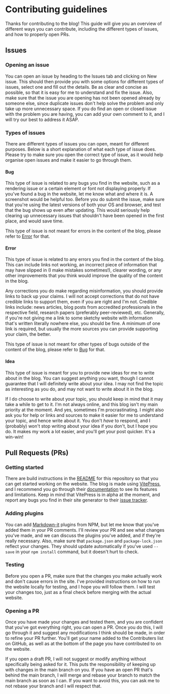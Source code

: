 # Contributing guidelines

Thanks for contributing to the blog! This guide will give you an overview of different ways you can contribute, including the different types of issues, and how to properly open PRs.

## Issues

### Opening an issue
You can open an issue by heading to the Issues tab and clicking on New issue. This should then provide you with some options for different types of issues, select one and fill out the details. Be as clear and concise as possible, so that it is easy for me to understand and fix the issue. Also, make sure that the issue you are opening has not been opened already by someone else, since duplicate issues don't help solve the problem and only take up more unnecessary space. If you do find an open or closed issue with the problem you are having, you can add your own comment to it, and I will try our best to address it ASAP.

### Types of issues
There are different types of issues you can open, meant for different purposes. Below is a short explanation of what each type of issue does. Please try to make sure you open the correct type of issue, as it would help organise open issues and make it easier to go through them.

#### Bug
This type of issue is related to any bugs you find in the website, such as a rendering issue or a certain element or font not displaying properly. If you've found a bug in the website, let me know what and where it is. A screenshot would be helpful too. Before you do submit the issue, make sure that you're using the latest versions of both your OS and browser, and test that the bug shows up even after updating. This would seriously help clearing up unnecessary issues that shouldn't have been opened in the first place, and would save time.

This type of issue is not meant for errors in the content of the blog, please refer to [Error](#error) for that.

#### Error
This type of issue is related to any errors you find in the content of the blog. This can include links not working, an incorrect piece of information that may have slipped in (I make mistakes sometimes!), clearer wording, or any other improvements that you think would improve the quality of the content in the blog.

Any corrections you do make regarding misinformation, you should provide links to back up your claims. I will not accept corrections that do not have credible links to support them, even if you are right and I'm not. Credible links include: news articles, blog posts from accredited professionals in the respective field, research papers (preferably peer-reviewed), etc. Generally, if you're not giving me a link to some sketchy website with information that's written literally nowhere else, you should be fine. A minimum of one link is required, but usually the more sources you can provide supporting your claim, the better.

This type of issue is not meant for other types of bugs outside of the content of the blog, please refer to [Bug](#bug) for that.

#### Idea
This type of issue is meant for you to provide new ideas for me to write about in the blog. You can suggest anything you want, though I cannot guarantee that I will definitely write about your idea. I may not find the topic as interesting as you do, and may not want to write about it in the blog.

If I do choose to write about your topic, you should keep in mind that it may take a while to get to it. I'm not always online, and this blog isn't my main priority at the moment. And yes, sometimes I'm procrastinating. I might also ask you for help or links and sources to make it easier for me to understand your topic, and hence write about it. You don't _have_ to respond, and I (probably) won't stop writing about your idea if you don't, but I hope you do. It makes my work a lot easier, and you'll get your post quicker. It's a win-win!

## Pull Requests (PRs)

### Getting started
There are build instructions in the [README](../README.md) for this repository so that you can get started working on the website. The blog is made using [VitePress](https://github.com/vuejs/vitepress), and I recommend you go through their [documentation](https://vitepress.vuejs.org) to see its features and limitations. Keep in mind that VitePress is in alpha at the moment, and report any bugs you find in their site generator to their [issue tracker](https://github.com/vuejs/vitepress/issues).

### Adding plugins
You can add [Markdown-it](https://github.com/markdown-it/markdown-it) plugins from NPM, but let me know that you've added them in your PR comments. I'll review your PR and see what changes you've made, and we can discuss the plugins you've added, and if they're really necessary. Also, make sure that `package.json` and `package-lock.json` reflect your changes. They should update automatically if you've used `--save` in your `npm install` command, but it doesn't hurt to check.

### Testing
Before you open a PR, make sure that the changes you make actually work and don't cause errors in the site. I've provided instructions on how to run the website locally for testing, and I hope you will follow them. I will test your changes too, just as a final check before merging with the actual website.

### Opening a PR
Once you have made your changes and tested them, and you are confident that you've got everything right, you can open a PR. Once you do this, I will go through it and suggest any modifications I think should be made, in order to refine your PR further. You'll get your name added to the Contributers list on GitHub, as well as at the bottom of the page you have contributed to on the website.

If you open a draft PR, I will not suggest or modify anything without specifically being asked for it. This puts the responsibility of keeping up with changes in the main branch on you. If you have an open PR that's behind the main branch, I will merge and rebase your branch to match the main branch as soon as I can. If you want to avoid this, you can ask me to not rebase your branch and I will respect that.